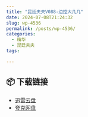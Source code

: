 ```yaml
---
title: "昆廷夫夫V088-边控大几几"
date: 2024-07-08T21:24:32
slug: wp-4536
permalink: /posts/wp-4536/
categories:
  - 精华
  - 昆廷夫夫
tags:

---
```




## 📦 下载链接
- [迅雷云盘](https://blziyuan21.com/pay-download/4536?key=887128089b&down_id=0)
- [夸克网盘](https://blziyuan21.com/pay-download/4536?key=887128089b&down_id=1)

